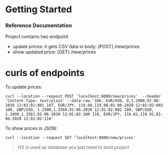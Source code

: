 # Getting Started

### Reference Documentation

Project contains two endpoint 
* update prices: it gets CSV data in body: [POST] /new/prices
* show updated price: [GET] /new/prices

# curls of endpoints

To update prices: 

`
curl --location --request POST 'localhost:8080/new/prices' 
--header 'Content-Type: text/plain'
--data-raw '106, EUR/USD, 8,1.2000,01-06-2020 12:01:01:001
107, EUR/JPY, 119.60,119.90,01-06-2020 12:01:02:002
108, GBP/USD, 1.2500,1.2560,01-06-2020 12:01:02:002
109, GBP/USD, 1.2499,1.2561,01-06-2020 12:01:02:100
110, EUR/JPY, 119.61,119.91,01-06-2020 12:01:02:110'
`

To show prices in JSON:

`
curl --location --request GET 'localhost:8080/new/prices'
`

> H2 is used as database you just need to boot project
